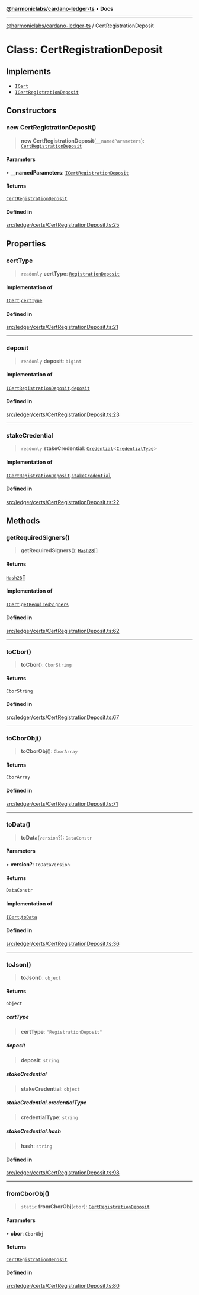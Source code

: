 [**@harmoniclabs/cardano-ledger-ts**](../README.md) • **Docs**

***

[@harmoniclabs/cardano-ledger-ts](../globals.md) / CertRegistrationDeposit

# Class: CertRegistrationDeposit

## Implements

- [`ICert`](../interfaces/ICert.md)
- [`ICertRegistrationDeposit`](../interfaces/ICertRegistrationDeposit.md)

## Constructors

### new CertRegistrationDeposit()

> **new CertRegistrationDeposit**(`__namedParameters`): [`CertRegistrationDeposit`](CertRegistrationDeposit.md)

#### Parameters

• **\_\_namedParameters**: [`ICertRegistrationDeposit`](../interfaces/ICertRegistrationDeposit.md)

#### Returns

[`CertRegistrationDeposit`](CertRegistrationDeposit.md)

#### Defined in

[src/ledger/certs/CertRegistrationDeposit.ts:25](https://github.com/HarmonicLabs/cardano-ledger-ts/blob/94dd590ffe94133126b0d8d49920fc7b002e1975/src/ledger/certs/CertRegistrationDeposit.ts#L25)

## Properties

### certType

> `readonly` **certType**: [`RegistrationDeposit`](../enumerations/CertificateType.md#registrationdeposit)

#### Implementation of

[`ICert`](../interfaces/ICert.md).[`certType`](../interfaces/ICert.md#certtype)

#### Defined in

[src/ledger/certs/CertRegistrationDeposit.ts:21](https://github.com/HarmonicLabs/cardano-ledger-ts/blob/94dd590ffe94133126b0d8d49920fc7b002e1975/src/ledger/certs/CertRegistrationDeposit.ts#L21)

***

### deposit

> `readonly` **deposit**: `bigint`

#### Implementation of

[`ICertRegistrationDeposit`](../interfaces/ICertRegistrationDeposit.md).[`deposit`](../interfaces/ICertRegistrationDeposit.md#deposit)

#### Defined in

[src/ledger/certs/CertRegistrationDeposit.ts:23](https://github.com/HarmonicLabs/cardano-ledger-ts/blob/94dd590ffe94133126b0d8d49920fc7b002e1975/src/ledger/certs/CertRegistrationDeposit.ts#L23)

***

### stakeCredential

> `readonly` **stakeCredential**: [`Credential`](Credential.md)\<[`CredentialType`](../enumerations/CredentialType.md)\>

#### Implementation of

[`ICertRegistrationDeposit`](../interfaces/ICertRegistrationDeposit.md).[`stakeCredential`](../interfaces/ICertRegistrationDeposit.md#stakecredential)

#### Defined in

[src/ledger/certs/CertRegistrationDeposit.ts:22](https://github.com/HarmonicLabs/cardano-ledger-ts/blob/94dd590ffe94133126b0d8d49920fc7b002e1975/src/ledger/certs/CertRegistrationDeposit.ts#L22)

## Methods

### getRequiredSigners()

> **getRequiredSigners**(): [`Hash28`](Hash28.md)[]

#### Returns

[`Hash28`](Hash28.md)[]

#### Implementation of

[`ICert`](../interfaces/ICert.md).[`getRequiredSigners`](../interfaces/ICert.md#getrequiredsigners)

#### Defined in

[src/ledger/certs/CertRegistrationDeposit.ts:62](https://github.com/HarmonicLabs/cardano-ledger-ts/blob/94dd590ffe94133126b0d8d49920fc7b002e1975/src/ledger/certs/CertRegistrationDeposit.ts#L62)

***

### toCbor()

> **toCbor**(): `CborString`

#### Returns

`CborString`

#### Defined in

[src/ledger/certs/CertRegistrationDeposit.ts:67](https://github.com/HarmonicLabs/cardano-ledger-ts/blob/94dd590ffe94133126b0d8d49920fc7b002e1975/src/ledger/certs/CertRegistrationDeposit.ts#L67)

***

### toCborObj()

> **toCborObj**(): `CborArray`

#### Returns

`CborArray`

#### Defined in

[src/ledger/certs/CertRegistrationDeposit.ts:71](https://github.com/HarmonicLabs/cardano-ledger-ts/blob/94dd590ffe94133126b0d8d49920fc7b002e1975/src/ledger/certs/CertRegistrationDeposit.ts#L71)

***

### toData()

> **toData**(`version`?): `DataConstr`

#### Parameters

• **version?**: `ToDataVersion`

#### Returns

`DataConstr`

#### Implementation of

[`ICert`](../interfaces/ICert.md).[`toData`](../interfaces/ICert.md#todata)

#### Defined in

[src/ledger/certs/CertRegistrationDeposit.ts:36](https://github.com/HarmonicLabs/cardano-ledger-ts/blob/94dd590ffe94133126b0d8d49920fc7b002e1975/src/ledger/certs/CertRegistrationDeposit.ts#L36)

***

### toJson()

> **toJson**(): `object`

#### Returns

`object`

##### certType

> **certType**: `"RegistrationDeposit"`

##### deposit

> **deposit**: `string`

##### stakeCredential

> **stakeCredential**: `object`

##### stakeCredential.credentialType

> **credentialType**: `string`

##### stakeCredential.hash

> **hash**: `string`

#### Defined in

[src/ledger/certs/CertRegistrationDeposit.ts:98](https://github.com/HarmonicLabs/cardano-ledger-ts/blob/94dd590ffe94133126b0d8d49920fc7b002e1975/src/ledger/certs/CertRegistrationDeposit.ts#L98)

***

### fromCborObj()

> `static` **fromCborObj**(`cbor`): [`CertRegistrationDeposit`](CertRegistrationDeposit.md)

#### Parameters

• **cbor**: `CborObj`

#### Returns

[`CertRegistrationDeposit`](CertRegistrationDeposit.md)

#### Defined in

[src/ledger/certs/CertRegistrationDeposit.ts:80](https://github.com/HarmonicLabs/cardano-ledger-ts/blob/94dd590ffe94133126b0d8d49920fc7b002e1975/src/ledger/certs/CertRegistrationDeposit.ts#L80)
